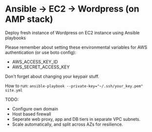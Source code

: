 # Ansible -> EC2 -> Wordpress (on AMP stack)
Deploy fresh instance of Wordpress on EC2 instance using Ansible playbooks

Please remember about setting these environmental variables for AWS authentication (or use boto config):
* AWS_ACCESS_KEY_ID
* AWS_SECRET_ACCESS_KEY
 
Don't forget about changing your keypair stuff. 

How to run: ```ansible-playbook --private-key="~/.ssh/your_key.pem" site.yml ```

TODO:
* Configure own domain
* Host based firewall
* Seperate web proxy, app and DB tiers in separate VPC subnets.
* Scale automatically, and split across AZs for resilience.
